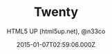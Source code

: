 ---
title: Twenty
github: https://github.com/CloudCannon/Twenty-Jekyll-Theme
demo: https://html5up.net/twenty
author: HTML5 UP (html5up.net), @n33co
ssg:
  - Jekyll
cms:
  - No Cms
date: 2015-01-07T02:59:06.000Z
description: >-
  Twenty Jekyll Theme - more themes available @
  https://cloudcannon.com/jekyll_themes
stale: true
disabled: true
disabled_reason: error checking demo url
---